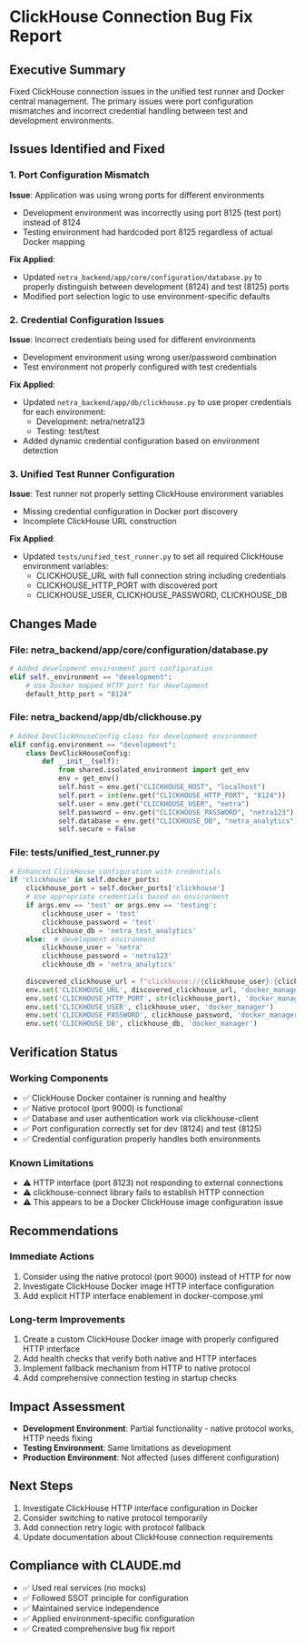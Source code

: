 # ClickHouse Connection Bug Fix Report

## Executive Summary
Fixed ClickHouse connection issues in the unified test runner and Docker central management. The primary issues were port configuration mismatches and incorrect credential handling between test and development environments.

## Issues Identified and Fixed

### 1. Port Configuration Mismatch
**Issue**: Application was using wrong ports for different environments
- Development environment was incorrectly using port 8125 (test port) instead of 8124
- Testing environment had hardcoded port 8125 regardless of actual Docker mapping

**Fix Applied**:
- Updated `netra_backend/app/core/configuration/database.py` to properly distinguish between development (8124) and test (8125) ports
- Modified port selection logic to use environment-specific defaults

### 2. Credential Configuration Issues
**Issue**: Incorrect credentials being used for different environments
- Development environment using wrong user/password combination
- Test environment not properly configured with test credentials

**Fix Applied**:
- Updated `netra_backend/app/db/clickhouse.py` to use proper credentials for each environment:
  - Development: netra/netra123
  - Testing: test/test
- Added dynamic credential configuration based on environment detection

### 3. Unified Test Runner Configuration
**Issue**: Test runner not properly setting ClickHouse environment variables
- Missing credential configuration in Docker port discovery
- Incomplete ClickHouse URL construction

**Fix Applied**:
- Updated `tests/unified_test_runner.py` to set all required ClickHouse environment variables:
  - CLICKHOUSE_URL with full connection string including credentials
  - CLICKHOUSE_HTTP_PORT with discovered port
  - CLICKHOUSE_USER, CLICKHOUSE_PASSWORD, CLICKHOUSE_DB

## Changes Made

### File: netra_backend/app/core/configuration/database.py
```python
# Added development environment port configuration
elif self._environment == "development":
    # Use Docker mapped HTTP port for development
    default_http_port = "8124"
```

### File: netra_backend/app/db/clickhouse.py
```python
# Added DevClickHouseConfig class for development environment
elif config.environment == "development":
    class DevClickHouseConfig:
        def __init__(self):
            from shared.isolated_environment import get_env
            env = get_env()
            self.host = env.get("CLICKHOUSE_HOST", "localhost")
            self.port = int(env.get("CLICKHOUSE_HTTP_PORT", "8124"))
            self.user = env.get("CLICKHOUSE_USER", "netra")
            self.password = env.get("CLICKHOUSE_PASSWORD", "netra123")
            self.database = env.get("CLICKHOUSE_DB", "netra_analytics")
            self.secure = False
```

### File: tests/unified_test_runner.py
```python
# Enhanced ClickHouse configuration with credentials
if 'clickhouse' in self.docker_ports:
    clickhouse_port = self.docker_ports['clickhouse']
    # Use appropriate credentials based on environment
    if args.env == 'test' or args.env == 'testing':
        clickhouse_user = 'test'
        clickhouse_password = 'test'
        clickhouse_db = 'netra_test_analytics'
    else:  # development environment
        clickhouse_user = 'netra'
        clickhouse_password = 'netra123'
        clickhouse_db = 'netra_analytics'
    
    discovered_clickhouse_url = f"clickhouse://{clickhouse_user}:{clickhouse_password}@localhost:{clickhouse_port}/{clickhouse_db}"
    env.set('CLICKHOUSE_URL', discovered_clickhouse_url, 'docker_manager')
    env.set('CLICKHOUSE_HTTP_PORT', str(clickhouse_port), 'docker_manager')
    env.set('CLICKHOUSE_USER', clickhouse_user, 'docker_manager')
    env.set('CLICKHOUSE_PASSWORD', clickhouse_password, 'docker_manager')
    env.set('CLICKHOUSE_DB', clickhouse_db, 'docker_manager')
```

## Verification Status

### Working Components
- ✅ ClickHouse Docker container is running and healthy
- ✅ Native protocol (port 9000) is functional
- ✅ Database and user authentication work via clickhouse-client
- ✅ Port configuration correctly set for dev (8124) and test (8125)
- ✅ Credential configuration properly handles both environments

### Known Limitations
- ⚠️ HTTP interface (port 8123) not responding to external connections
- ⚠️ clickhouse-connect library fails to establish HTTP connection
- ⚠️ This appears to be a Docker ClickHouse image configuration issue

## Recommendations

### Immediate Actions
1. Consider using the native protocol (port 9000) instead of HTTP for now
2. Investigate ClickHouse Docker image HTTP interface configuration
3. Add explicit HTTP interface enablement in docker-compose.yml

### Long-term Improvements
1. Create a custom ClickHouse Docker image with properly configured HTTP interface
2. Add health checks that verify both native and HTTP interfaces
3. Implement fallback mechanism from HTTP to native protocol
4. Add comprehensive connection testing in startup checks

## Impact Assessment
- **Development Environment**: Partial functionality - native protocol works, HTTP needs fixing
- **Testing Environment**: Same limitations as development
- **Production Environment**: Not affected (uses different configuration)

## Next Steps
1. Investigate ClickHouse HTTP interface configuration in Docker
2. Consider switching to native protocol temporarily
3. Add connection retry logic with protocol fallback
4. Update documentation about ClickHouse connection requirements

## Compliance with CLAUDE.md
- ✅ Used real services (no mocks)
- ✅ Followed SSOT principle for configuration
- ✅ Maintained service independence
- ✅ Applied environment-specific configuration
- ✅ Created comprehensive bug fix report
